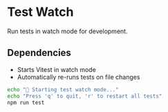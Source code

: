 # Test Watch

Run tests in watch mode for development.

## Dependencies
- Starts Vitest in watch mode
- Automatically re-runs tests on file changes

```bash
echo "👀 Starting test watch mode..."
echo "Press 'q' to quit, 'r' to restart all tests"
npm run test
```